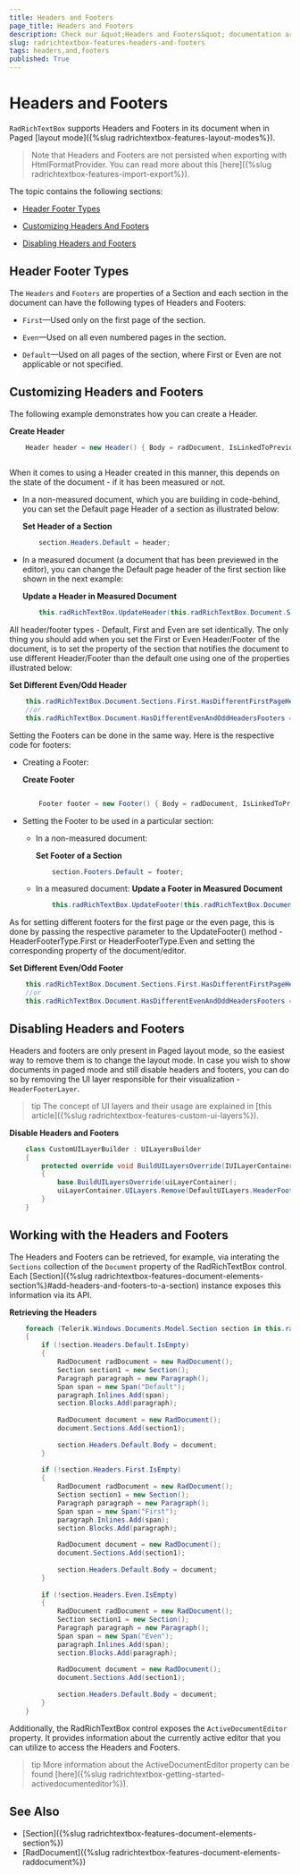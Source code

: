 ```yaml
---
title: Headers and Footers
page_title: Headers and Footers
description: Check our &quot;Headers and Footers&quot; documentation article for the RadRichTextBox {{ site.framework_name }} control.
slug: radrichtextbox-features-headers-and-footers
tags: headers,and,footers
published: True
---
```


# Headers and Footers

`RadRichTextBox` supports Headers and Footers in its document when in Paged [layout mode]({%slug radrichtextbox-features-layout-modes%}).

>Note that Headers and Footers are not persisted when exporting with HtmlFormatProvider. You can read more about this [here]({%slug radrichtextbox-features-import-export%}).

The topic contains the following sections:

* [Header Footer Types](#header-footer-types)

* [Customizing Headers And Footers](#customizing-headers-and-footers)

* [Disabling Headers and Footers](#disabling-headers-and-footers)

## Header Footer Types

The `Headers` and `Footers` are properties of a Section and each section in the document can have the following types of Headers and Footers:

* `First`&mdash;Used only on the first page of the section.

* `Even`&mdash;Used on all even numbered pages in the section.

* `Default`&mdash;Used on all pages of the section, where First or Even are not applicable or not specified.

## Customizing Headers and Footers

The following example demonstrates how you can create a Header.

__Create Header__
```C#
	Header header = new Header() { Body = radDocument, IsLinkedToPrevious = false }; //radDocument represents the content of a Header, 
	                                                                                 //typically contains a few paragraphs
```

When it comes to using a Header created in this manner, this depends on the state of the document - if it has been measured or not.

* In a non-measured document, which you are building in code-behind, you can set the Default page Header of a section as illustrated below:

	__Set Header of a Section__
	```C#
		section.Headers.Default = header;
	```

* In a measured document (a document that has been previewed in the editor), you can change the Default page header of the first section like shown in the next example:

	__Update a Header in Measured Document__
	```C#
		this.radRichTextBox.UpdateHeader(this.radRichTextBox.Document.Sections.First, HeaderFooterType.Default, header);
	```

All header/footer types - Default, First and Even are set identically. The only thing you should add when you set the First or Even Header/Footer of the document, is to set the property of the section that notifies the document to use different Header/Footer than the default one using one of the properties illustrated below:
     
__Set Different Even/Odd Header__
```C#
	this.radRichTextBox.Document.Sections.First.HasDifferentFirstPageHeaderFooter = true;
	//or
	this.radRichTextBox.Document.HasDifferentEvenAndOddHeadersFooters = true;
```

Setting the Footers can be done in the same way. Here is the respective code for footers:

* Creating a Footer:

	__Create Footer__
	```C#

		Footer footer = new Footer() { Body = radDocument, IsLinkedToPrevious = false }; //radDocument is an instance of RadDocument, representing the content of the footer.
	```

* Setting the Footer to be used in a particular section:

    * In a non-measured document:

		__Set Footer of a Section__
		```C#
			section.Footers.Default = footer;
		```

    * In a measured document:
		__Update a Footer in Measured Document__
		```C#
			this.radRichTextBox.UpdateFooter(this.radRichTextBox.Document.Sections.First, HeaderFooterType.Default, footer);
		```

As for setting different footers for the first page or the even page, this is done by passing the respective parameter to the UpdateFooter() method - HeaderFooterType.First or HeaderFooterType.Even and setting the corresponding property of the document/editor.

__Set Different Even/Odd Footer__
```C#
	this.radRichTextBox.Document.Sections.First.HasDifferentFirstPageHeaderFooter = true;
	//or
	this.radRichTextBox.Document.HasDifferentEvenAndOddHeadersFooters = true;
```

## Disabling Headers and Footers

Headers and footers are only present in Paged layout mode, so the easiest way to remove them is to change the layout mode. In case you wish to show documents in paged mode and still disable headers and footers, you can do so by removing the UI layer responsible for their visualization - `HeaderFooterLayer`.

>tip The concept of UI layers and their usage are explained in [this article]({%slug radrichtextbox-features-custom-ui-layers%}).

__Disable Headers and Footers__
```C#
	class CustomUILayerBuilder : UILayersBuilder
	{
	    protected override void BuildUILayersOverride(IUILayerContainer uiLayerContainer)
	    {
	        base.BuildUILayersOverride(uiLayerContainer);
	        uiLayerContainer.UILayers.Remove(DefaultUILayers.HeaderFooterLayer);
	    }
	}
```

## Working with the Headers and Footers

The Headers and Footers can be retrieved, for example, via interating the `Sections` collection of the `Document` property of the RadRichTextBox control. Each [Section]({%slug radrichtextbox-features-document-elements-section%}#add-headers-and-footers-to-a-section) instance exposes this information via its API.

__Retrieving the Headers__
```C#
	foreach (Telerik.Windows.Documents.Model.Section section in this.radRichTextBox.Document.Sections)
	{
	    if (!section.Headers.Default.IsEmpty)
	    {
	        RadDocument radDocument = new RadDocument();
	        Section section1 = new Section();
	        Paragraph paragraph = new Paragraph();
	        Span span = new Span("Default");
	        paragraph.Inlines.Add(span);
	        section.Blocks.Add(paragraph);
	
	        RadDocument document = new RadDocument();
	        document.Sections.Add(section1);
	
	        section.Headers.Default.Body = document;
	    }
	
	    if (!section.Headers.First.IsEmpty)
	    {
	        RadDocument radDocument = new RadDocument();
	        Section section1 = new Section();
	        Paragraph paragraph = new Paragraph();
	        Span span = new Span("First");
	        paragraph.Inlines.Add(span);
	        section.Blocks.Add(paragraph);
	
	        RadDocument document = new RadDocument();
	        document.Sections.Add(section1);
	
	        section.Headers.Default.Body = document;
	    }
	
	    if (!section.Headers.Even.IsEmpty)
	    {
	        RadDocument radDocument = new RadDocument();
	        Section section1 = new Section();
	        Paragraph paragraph = new Paragraph();
	        Span span = new Span("Even");
	        paragraph.Inlines.Add(span);
	        section.Blocks.Add(paragraph);
	
	        RadDocument document = new RadDocument();
	        document.Sections.Add(section1);
	
	        section.Headers.Default.Body = document;
	    }
	}
```

Additionally, the RadRichTextBox control exposes the `ActiveDocumentEditor` property. It provides information about the currently active editor that you can utilize to access the Headers and Footers.

>tip More information about the ActiveDocumentEditor property can be found [here]({%slug radrichtextbox-getting-started-activedocumenteditor%}).

## See Also  
 * [Section]({%slug radrichtextbox-features-document-elements-section%})  
 * [RadDocument]({%slug radrichtextbox-features-document-elements-raddocument%})